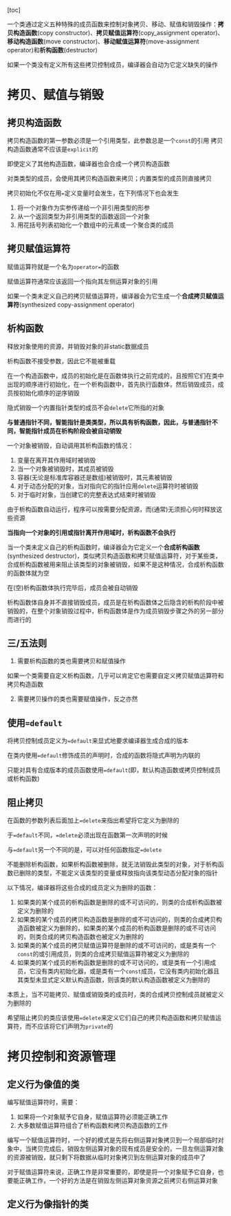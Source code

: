 [toc]

一个类通过定义五种特殊的成员函数来控制对象拷贝、移动、赋值和销毁操作：**拷贝构造函数**(copy constructor)、**拷贝赋值运算符**(copy_assignment operator)、**移动构造函数**(move constructor)、**移动赋值运算符**(move-assignment operator)和**析构函数**(destructor)

如果一个类没有定义所有这些拷贝控制成员，编译器会自动为它定义缺失的操作

# 拷贝、赋值与销毁
## 拷贝构造函数
拷贝构造函数的第一参数必须是一个引用类型，此参数总是一个`const`的引用
拷贝构造函数通常不应该是`explicit`的

即使定义了其他构造函数，编译器也会合成一个拷贝构造函数

对类类型的成员，会使用其拷贝构造函数来拷贝；内置类型的成员则直接拷贝

拷贝初始化不仅在用`=`定义变量时会发生，在下列情况下也会发生
1. 将一个对象作为实参传递给一个非引用类型的形参
2. 从一个返回类型为非引用类型的函数返回一个对象
3. 用花括号列表初始化一个数组中的元素或一个聚合类的成员

## 拷贝赋值运算符
赋值运算符就是一个名为`operator=`的函数

赋值运算符通常应该返回一个指向其左侧运算对象的引用

如果一个类未定义自己的拷贝赋值运算符，编译器会为它生成一个**合成拷贝赋值运算符**(synthesized copy-assignment operator)

## 析构函数
释放对象使用的资源，并销毁对象的非static数据成员

析构函数不接受参数，因此它不能被重载

在一个构造函数中，成员的初始化是在函数体执行之前完成的，且按照它们在类中出现的顺序进行初始化，在一个析构函数中，首先执行函数体，然后销毁成员，成员按初始化顺序的逆序销毁

隐式销毁一个内置指针类型的成员不会`delete`它所指的对象

**与普通指针不同，智能指针是类类型，所以具有析构函数，因此，与普通指针不同，智能指针成员在析构阶段会被自动销毁**

一个对象被销毁，自动调用其析构函数的情况：
1. 变量在离开其作用域时被销毁
2. 当一个对象被销毁时，其成员被销毁
3. 容器(无论是标准库容器还是数组)被销毁时，其元素被销毁
4. 对于动态分配的对象，当对指向它的指针应用`delete`运算符时被销毁
5. 对于临时对象，当创建它的完整表达式结束时被销毁

由于析构函数自动运行，程序可以按需要分配资源，而(通常)无须担心何时释放这些资源

**当指向一个对象的引用或指针离开作用域时，析构函数不会执行**

当一个类未定义自己的析构函数时，编译器会为它定义一个**合成析构函数**(synthesized destructor)，类似拷贝构造函数和拷贝赋值运算符，对于某些类，合成析构函数被用来阻止该类型的对象被销毁，如果不是这种情况，合成析构函数的函数体就为空

在(空)析构函数体执行完毕后，成员会被自动销毁

析构函数体自身并不直接销毁成员，成员是在析构函数体之后隐含的析构阶段中被销毁的，在整个对象销毁过程中，析构函数体是作为成员销毁步骤之外的另一部分而进行的

## 三/五法则
1. 需要析构函数的类也需要拷贝和赋值操作

如果一个类需要自定义析构函数，几乎可以肯定它也需要自定义拷贝赋值运算符和拷贝构造函数

2. 需要拷贝操作的类也需要赋值操作，反之亦然

## 使用`=default`
将拷贝控制成员定义为`=default`来显式地要求编译器生成合成的版本

在类内使用`=default`修饰成员的声明时，合成的函数将隐式声明为内联的

只能对具有合成版本的成员函数使用`=default`(即，默认构造函数或拷贝控制成员或析构函数)

## 阻止拷贝
在函数的参数列表后面加上`=delete`来指出希望将它定义为删除的

于`=default`不同，`=delete`必须出现在函数第一次声明的时候

与`=default`另一个不同的是，可以对任何函数指定`=delete`

不能删除析构函数，如果析构函数被删除，就无法销毁此类型的对象，对于析构函数已删除的类型，不能定义该类型的变量或释放指向该类型动态分配对象的指针

以下情况，编译器将这些合成的成员定义为删除的函数：
1. 如果类的某个成员的析构函数是删除的或不可访问的，则类的合成析构函数被定义为删除的
2. 如果类的某个成员的拷贝构造函数是删除的或不可访问的，则类的合成拷贝构造函数被定义为删除的，如果类的某个成员的析构函数是删除的或不可访问的，则类合成的拷贝构造函数也被定义为删除的
3. 如果类的某个成员的拷贝赋值运算符是删除的或不可访问的，或是类有一个`const`的或引用成员，则类的合成拷贝赋值运算符被定义为删除的
4. 如果类的某个成员的析构函数是删除的或不可访问的，或是类有一个引用成员，它没有类内初始化器，或是类有一个`const`成员，它没有类内初始化器且其类型未显式定义默认构造函数，则该类的默认构造函数被定义为删除的

本质上，当不可能拷贝、赋值或销毁类的成员时，类的合成拷贝控制成员就被定义为删除的

希望阻止拷贝的类应该使用`=delete`来定义它们自己的拷贝构造函数和拷贝赋值运算符，而不应该将它们声明为`private`的

# 拷贝控制和资源管理
## 定义行为像值的类
编写赋值运算符时，需要：
1. 如果将一个对象赋予它自身，赋值运算符必须能正确工作
2. 大多数赋值运算符组合了析构函数和拷贝构造函数的工作

编写一个赋值运算符时，一个好的模式是先将右侧运算对象拷贝到一个局部临时对象中，当拷贝完成后，销毁左侧运算对象的现有成员是安全的，一旦左侧运算对象的资源被销毁，就只剩下将数据从临时对象拷贝到左侧运算对象的成员中了

对于赋值运算符来说，正确工作是非常重要的，即使是将一个对象赋予它自身，也要能正确工作，一个好的方法是在销毁左侧运算对象资源之前拷贝右侧运算对象

## 定义行为像指针的类
